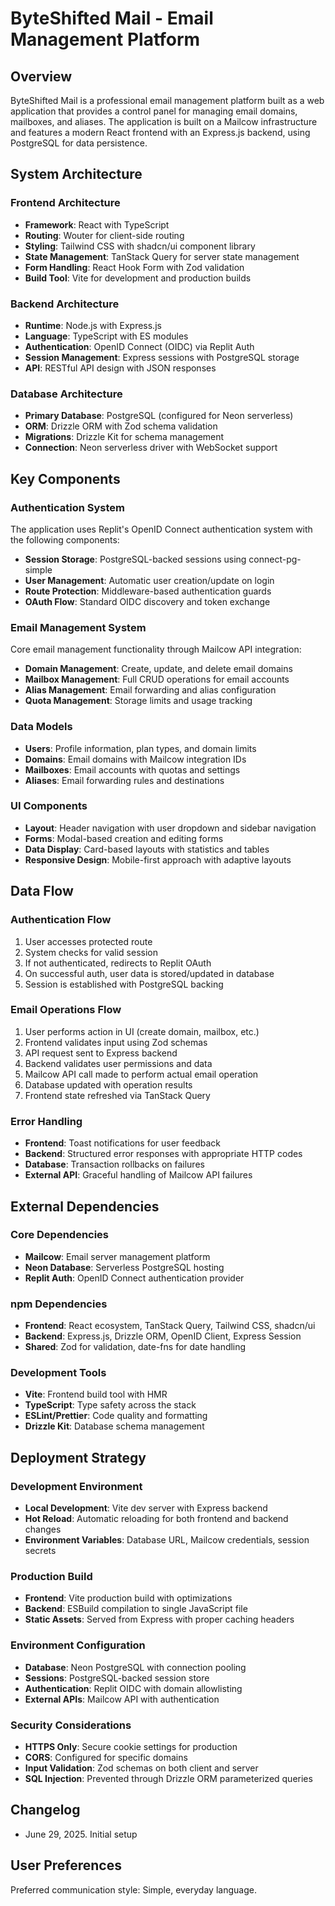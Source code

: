 # ByteShifted Mail - Email Management Platform

## Overview

ByteShifted Mail is a professional email management platform built as a web application that provides a control panel for managing email domains, mailboxes, and aliases. The application is built on a Mailcow infrastructure and features a modern React frontend with an Express.js backend, using PostgreSQL for data persistence.

## System Architecture

### Frontend Architecture
- **Framework**: React with TypeScript
- **Routing**: Wouter for client-side routing
- **Styling**: Tailwind CSS with shadcn/ui component library
- **State Management**: TanStack Query for server state management
- **Form Handling**: React Hook Form with Zod validation
- **Build Tool**: Vite for development and production builds

### Backend Architecture
- **Runtime**: Node.js with Express.js
- **Language**: TypeScript with ES modules
- **Authentication**: OpenID Connect (OIDC) via Replit Auth
- **Session Management**: Express sessions with PostgreSQL storage
- **API**: RESTful API design with JSON responses

### Database Architecture
- **Primary Database**: PostgreSQL (configured for Neon serverless)
- **ORM**: Drizzle ORM with Zod schema validation
- **Migrations**: Drizzle Kit for schema management
- **Connection**: Neon serverless driver with WebSocket support

## Key Components

### Authentication System
The application uses Replit's OpenID Connect authentication system with the following components:
- **Session Storage**: PostgreSQL-backed sessions using connect-pg-simple
- **User Management**: Automatic user creation/update on login
- **Route Protection**: Middleware-based authentication guards
- **OAuth Flow**: Standard OIDC discovery and token exchange

### Email Management System
Core email management functionality through Mailcow API integration:
- **Domain Management**: Create, update, and delete email domains
- **Mailbox Management**: Full CRUD operations for email accounts
- **Alias Management**: Email forwarding and alias configuration
- **Quota Management**: Storage limits and usage tracking

### Data Models
- **Users**: Profile information, plan types, and domain limits
- **Domains**: Email domains with Mailcow integration IDs
- **Mailboxes**: Email accounts with quotas and settings
- **Aliases**: Email forwarding rules and destinations

### UI Components
- **Layout**: Header navigation with user dropdown and sidebar navigation
- **Forms**: Modal-based creation and editing forms
- **Data Display**: Card-based layouts with statistics and tables
- **Responsive Design**: Mobile-first approach with adaptive layouts

## Data Flow

### Authentication Flow
1. User accesses protected route
2. System checks for valid session
3. If not authenticated, redirects to Replit OAuth
4. On successful auth, user data is stored/updated in database
5. Session is established with PostgreSQL backing

### Email Operations Flow
1. User performs action in UI (create domain, mailbox, etc.)
2. Frontend validates input using Zod schemas
3. API request sent to Express backend
4. Backend validates user permissions and data
5. Mailcow API call made to perform actual email operation
6. Database updated with operation results
7. Frontend state refreshed via TanStack Query

### Error Handling
- **Frontend**: Toast notifications for user feedback
- **Backend**: Structured error responses with appropriate HTTP codes
- **Database**: Transaction rollbacks on failures
- **External API**: Graceful handling of Mailcow API failures

## External Dependencies

### Core Dependencies
- **Mailcow**: Email server management platform
- **Neon Database**: Serverless PostgreSQL hosting
- **Replit Auth**: OpenID Connect authentication provider

### npm Dependencies
- **Frontend**: React ecosystem, TanStack Query, Tailwind CSS, shadcn/ui
- **Backend**: Express.js, Drizzle ORM, OpenID Client, Express Session
- **Shared**: Zod for validation, date-fns for date handling

### Development Tools
- **Vite**: Frontend build tool with HMR
- **TypeScript**: Type safety across the stack
- **ESLint/Prettier**: Code quality and formatting
- **Drizzle Kit**: Database schema management

## Deployment Strategy

### Development Environment
- **Local Development**: Vite dev server with Express backend
- **Hot Reload**: Automatic reloading for both frontend and backend changes
- **Environment Variables**: Database URL, Mailcow credentials, session secrets

### Production Build
- **Frontend**: Vite production build with optimizations
- **Backend**: ESBuild compilation to single JavaScript file
- **Static Assets**: Served from Express with proper caching headers

### Environment Configuration
- **Database**: Neon PostgreSQL with connection pooling
- **Sessions**: PostgreSQL-backed session store
- **Authentication**: Replit OIDC with domain allowlisting
- **External APIs**: Mailcow API with authentication

### Security Considerations
- **HTTPS Only**: Secure cookie settings for production
- **CORS**: Configured for specific domains
- **Input Validation**: Zod schemas on both client and server
- **SQL Injection**: Prevented through Drizzle ORM parameterized queries

## Changelog
- June 29, 2025. Initial setup

## User Preferences

Preferred communication style: Simple, everyday language.